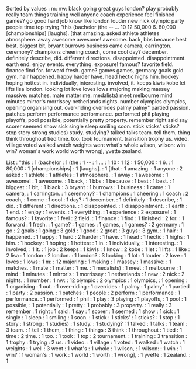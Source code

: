 Sorted by values :
m: nw: black going great guys london? play probably really team things training well anyone coach experience feel finished games? go good hard job know like london louder new nick olympic party people time top trying "this (bachelor (the -- ... 10 12 50,000 6. 80,000 [championships] [laughs]. [that amazing. asked athlete athletes atmosphere. away awesome awesome! awesome. back, bbs because best best. biggest bit, bryant burrows business came camera, carrington. ceremony? champions cheering coach, come cool day? december. definitely describe, did. different directions. disappointed. disappointment. earth end. enjoy events. everything. exposure! famous? favorite field. finance find for. forward fresh. game? games games, germany goals gold gym. hair happened. happy harder have. head hectic highs him. hockey hoping hottest in. individually, interesting. involved, it. keeps kiwis kobe let lifts lisa london. looking lot love loves lows majoring making massey massive: matches. mate matter me. medalists) meet melbourne mind minutes mirror's morrissey netherlands nights. number olympics olympics, opening organising out. over-riding overrides palmy palmy" partied passion. patches perform performance performance. performed phil playing playoffs, pool possible, potentially pretty property. remember right said say scorer seemed show sick single sleep smiling soon. stick sticks' sticks? stop story strong studies) study. studying? talked talks team. tell them, thing think throughout tied time. too. took tournament. transition trophy us. video. village voted walked watch weights went what's whole wilson, wilson: win win? woman's work world worth wrong], yvette zealand. 

List :
"this : 1
(bachelor : 1
(the : 1
-- : 1
... : 1
10 : 1
12 : 1
50,000 : 1
6. : 1
80,000 : 1
[championships] : 1
[laughs]. : 1
[that : 1
amazing. : 1
anyone : 2
asked : 1
athlete : 1
athletes : 1
atmosphere. : 1
away : 1
awesome : 1
awesome! : 1
awesome. : 1
back, : 1
bbs : 1
because : 1
best : 1
best. : 1
biggest : 1
bit, : 1
black : 3
bryant : 1
burrows : 1
business : 1
came : 1
camera, : 1
carrington. : 1
ceremony? : 1
champions : 1
cheering : 1
coach : 2
coach, : 1
come : 1
cool : 1
day? : 1
december. : 1
definitely : 1
describe, : 1
did. : 1
different : 1
directions. : 1
disappointed. : 1
disappointment. : 1
earth : 1
end. : 1
enjoy : 1
events. : 1
everything. : 1
experience : 2
exposure! : 1
famous? : 1
favorite : 1
feel : 2
field. : 1
finance : 1
find : 1
finished : 2
for. : 1
forward : 1
fresh. : 1
game? : 1
games : 1
games, : 1
games? : 2
germany : 1
go : 2
goals : 1
going : 3
gold : 1
good : 2
great : 3
guys : 3
gym. : 1
hair : 1
happened. : 1
happy : 1
hard : 2
harder : 1
have. : 1
head : 1
hectic : 1
highs : 1
him. : 1
hockey : 1
hoping : 1
hottest : 1
in. : 1
individually, : 1
interesting. : 1
involved, : 1
it. : 1
job : 2
keeps : 1
kiwis : 1
know : 2
kobe : 1
let : 1
lifts : 1
like : 2
lisa : 1
london : 2
london. : 1
london? : 3
looking : 1
lot : 1
louder : 2
love : 1
loves : 1
lows : 1
m: : 12
majoring : 1
making : 1
massey : 1
massive: : 1
matches. : 1
mate : 1
matter : 1
me. : 1
medalists) : 1
meet : 1
melbourne : 1
mind : 1
minutes : 1
mirror's : 1
morrissey : 1
netherlands : 1
new : 2
nick : 2
nights. : 1
number : 1
nw: : 12
olympic : 2
olympics : 1
olympics, : 1
opening : 1
organising : 1
out. : 1
over-riding : 1
overrides : 1
palmy : 1
palmy" : 1
partied : 1
party : 2
passion. : 1
patches : 1
people : 2
perform : 1
performance : 1
performance. : 1
performed : 1
phil : 1
play : 3
playing : 1
playoffs, : 1
pool : 1
possible, : 1
potentially : 1
pretty : 1
probably : 3
property. : 1
really : 3
remember : 1
right : 1
said : 1
say : 1
scorer : 1
seemed : 1
show : 1
sick : 1
single : 1
sleep : 1
smiling : 1
soon. : 1
stick : 1
sticks' : 1
sticks? : 1
stop : 1
story : 1
strong : 1
studies) : 1
study. : 1
studying? : 1
talked : 1
talks : 1
team : 3
team. : 1
tell : 1
them, : 1
thing : 1
things : 3
think : 1
throughout : 1
tied : 1
time : 2
time. : 1
too. : 1
took : 1
top : 2
tournament. : 1
training : 3
transition : 1
trophy : 1
trying : 2
us. : 1
video. : 1
village : 1
voted : 1
walked : 1
watch : 1
weights : 1
well : 3
went : 1
what's : 1
whole : 1
wilson, : 1
wilson: : 1
win : 1
win? : 1
woman's : 1
work : 1
world : 1
worth : 1
wrong], : 1
yvette : 1
zealand. : 1
